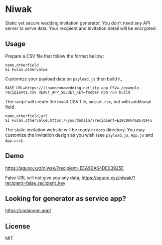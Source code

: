 # Niwak

Static yet secure wedding invitation generator. You don't need any API server to serve data. Your recipient and invitation detail will be encrypted.

## Usage

Prepare a CSV file that follow the format bellow:

```
name,otherfield
Si Fulan,othervalue
```

Customize your payload data on `payload.js` then build it,

```
BASE_URL=https://ilhamdennawedding.netlify.app CSV=./example-recipients.csv REACT_APP_SECRET_KEY=foobar npm run build
```

The script will create the exact CSV file, `output.csv`, but with additional field.

```
name,otherfield,url
Si Fulan,othervalue,https://yourdomain/?recipient=E19C0A646267DFF5
```

The static invitation website will be ready in `docs` directory. You may customize the invitation design as you wish (see `payload.js`, `App.js` and `App.css`).

## Demo

<a href="https://aguno.xyz/niwak/?recipient=EEA90A64DE03925E">https://aguno.xyz/niwak/?recipient=EEA90A64DE03925E</a>

False URL will not give you any data,
<a href="https://aguno.xyz/niwak/?recipient=EEA90A64DE03925E">https://aguno.xyz/niwak/?recipient=false_recipient_key</a>


## Looking for generator as service app?

<a href="https://undangan.app/">https://undangan.app/</a>

## License

MIT
